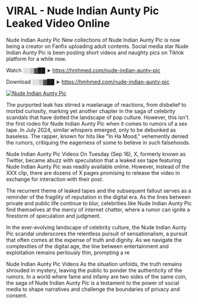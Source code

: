 # VIRAL - Nude Indian Aunty Pic Leaked Video Online

Nude Indian Aunty Pic New collections of Nude Indian Aunty Pic is now being a creator on Fanfix uploading adult contents. Social media star Nude Indian Aunty Pic is been posting short videos and naughty pics on Tiktok platform for a while now.

Watch ░░▒▓██ ➤ https://hmhmed.com/nude-indian-aunty-pic

Download ░░▒▓██ ➤ https://hmhmed.com/nude-indian-aunty-pic

[![Nude Indian Aunty Pic](https://i.imgur.com/dJHk4Zq.gif)](https://hmhmed.com/nude-indian-aunty-pic)

The purported leak has stirred a maelanage of reactions, from disbelief to morbid curiosity, marking yet another chapter in the saga of celebrity scandals that have dotted the landscape of pop culture. However, this isn't the first rodeo for Nude Indian Aunty Pic when it comes to rumors of a sex tape. In July 2024, similar whispers emerged, only to be debunked as baseless. The rapper, known for hits like "In Ha Mood," vehemently denied the rumors, critiquing the eagerness of some to believe in such falsehoods.

Nude Indian Aunty Pic Videos
On Tuesday (Sep 16), X, formerly known as Twitter, became abuzz with speculation that a leaked sex tape featuring Nude Indian Aunty Pic was readily available online. However, instead of the XXX clip, there are dozens of X pages promising to release the video in exchange for interaction with their post.

The recurrent theme of leaked tapes and the subsequent fallout serves as a reminder of the fragility of reputation in the digital era. As the lines between private and public life continue to blur, celebrities like Nude Indian Aunty Pic find themselves at the mercy of internet chatter, where a rumor can ignite a firestorm of speculation and judgment.

In the ever-evolving landscape of celebrity culture, the Nude Indian Aunty Pic scandal underscores the relentless pursuit of sensationalism, a pursuit that often comes at the expense of truth and dignity. As we navigate the complexities of the digital age, the line between entertainment and exploitation remains perilously thin, prompting a re

Nude Indian Aunty Pic Videos
As the situation unfolds, the truth remains shrouded in mystery, leaving the public to ponder the authenticity of the rumors. In a world where fame and infamy are two sides of the same coin, the saga of Nude Indian Aunty Pic is a testament to the power of social media to shape narratives and challenge the boundaries of privacy and consent.